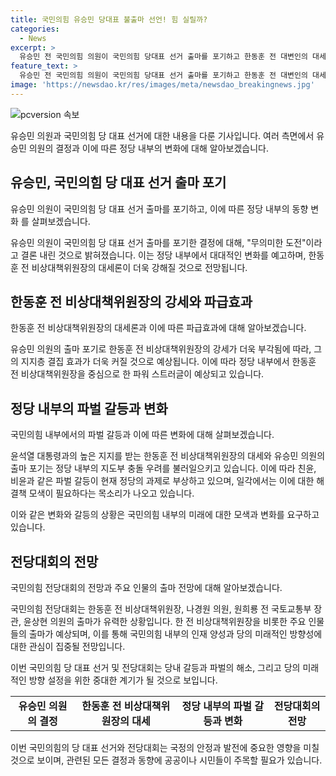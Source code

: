 ```yaml
---
title: 국민의힘 유승민 당대표 불출마 선언! 힘 실릴까?
categories:
  - News
excerpt: >
  유승민 전 국민의힘 의원이 국민의힘 당대표 선거 출마를 포기하고 한동훈 전 대변인의 대세론을 지지하는 결정을 내린 것으로 알려졌다. 유 전 의원은 SNS를 통해 무의미한 도전이라며 출마를 포기한 이유를 밝혔으며, 이러한 결정으로 인해 한동훈 전 대변인의 기세가 더욱 높아질 것으로 보인다. 친윤계 의원들과 대통령과의 충돌 우려도 제기되고 있으며, 당대회에는 한 전 대변인과 나경원 의원 등의 출마가 예상되고 있다.
feature_text: >
  유승민 전 국민의힘 의원이 국민의힘 당대표 선거 출마를 포기하고 한동훈 전 대변인의 대세론을 지지하는 결정을 내린 것으로 알려졌다. 유 전 의원은 SNS를 통해 무의미한 도전이라며 출마를 포기한 이유를 밝혔으며, 이러한 결정으로 인해 한동훈 전 대변인의 기세가 더욱 높아질 것으로 보인다. 친윤계 의원들과 대통령과의 충돌 우려도 제기되고 있으며, 당대회에는 한 전 대변인과 나경원 의원 등의 출마가 예상되고 있다.
image: 'https://newsdao.kr/res/images/meta/newsdao_breakingnews.jpg'
---
```


<p><img src="https://newsdao.kr/res/images/meta/newsdao_breakingnews.jpg" alt="pcversion 속보" /></p>

<p>유승민 의원과 국민의힘 당 대표 선거에 대한 내용을 다룬 기사입니다. 여러 측면에서 유승민 의원의 결정과 이에 따른 정당 내부의 변화에 대해 알아보겠습니다.</p>

<h2 data-ke-size="size26">유승민, 국민의힘 당 대표 선거 출마 포기</h2>

<p>유승민 의원이 국민의힘 당 대표 선거 출마를 포기하고, 이에 따른 정당 내부의 동향 변화
를 살펴보겠습니다.</p>

<p data-ke-size="size16">유승민 의원이 국민의힘 당 대표 선거 출마를 포기한 결정에 대해, "무의미한 도전"이라고 결론 내린 것으로 밝혀졌습니다. 이는 정당 내부에서 대대적인 변화를 예고하며, 한동훈 전 비상대책위원장의 대세론이 더욱 강해질 것으로 전망됩니다.</p>

<h2 data-ke-size="size26">한동훈 전 비상대책위원장의 강세와 파급효과</h2>

<p>한동훈 전 비상대책위원장의 대세론과 이에 따른 파급효과에 대해 알아보겠습니다.</p>

<p data-ke-size="size16">유승민 의원의 출마 포기로 한동훈 전 비상대책위원장의 강세가 더욱 부각됨에 따라, 그의 지지층 결집 효과가 더욱 커질 것으로 예상됩니다. 이에 따라 정당 내부에서 한동훈 전 비상대책위원장을 중심으로 한 파워 스트러글이 예상되고 있습니다.</p>

<h2 data-ke-size="size26">정당 내부의 파벌 갈등과 변화</h2>

<p>국민의힘 내부에서의 파벌 갈등과 이에 따른 변화에 대해 살펴보겠습니다.</p>

<p data-ke-size="size16">윤석열 대통령과의 높은 지지를 받는 한동훈 전 비상대책위원장의 대세와 유승민 의원의 출마 포기는 정당 내부의 지도부 충돌 우려를 불러일으키고 있습니다. 이에 따라 친윤, 비윤과 같은 파벌 갈등이 현재 정당의 과제로 부상하고 있으며, 일각에서는 이에 대한 해결책 모색이 필요하다는 목소리가 나오고 있습니다.</p>

<p>이와 같은 변화와 갈등의 상황은 국민의힘 내부의 미래에 대한 모색과 변화를 요구하고 있습니다.</p>

<h2 data-ke-size="size26">전당대회의 전망</h2>

<p>국민의힘 전당대회의 전망과 주요 인물의 출마 전망에 대해 알아보겠습니다.</p>

<p data-ke-size="size16">국민의힘 전당대회는 한동훈 전 비상대책위원장, 나경원 의원, 원희룡 전 국토교통부 장관, 윤상현 의원의 출마가 유력한 상황입니다. 한 전 비상대책위원장을 비롯한 주요 인물들의 출마가 예상되며, 이를 통해 국민의힘 내부의 인재 양성과 당의 미래적인 방향성에 대한 관심이 집중될 전망입니다.</p>

<p>이번 국민의힘 당 대표 선거 및 전당대회는 당내 갈등과 파벌의 해소, 그리고 당의 미래적인 방향 설정을 위한 중대한 계기가 될 것으로 보입니다.</p>

<table>
  <tr>
    <td style="text-align: center; height: 17px;"><b>유승민 의원의 결정</b></td>
    <td style="text-align: center; height: 17px;"><b>한동훈 전 비상대책위원장의 대세</b></td>
    <td style="text-align: center; height: 17px;"><b>정당 내부의 파벌 갈등과 변화</b></td>
    <td style="text-align: center; height: 17px;"><b>전당대회의 전망</b></td>
  </tr>
</table>

<p>이번 국민의힘의 당 대표 선거와 전당대회는 국정의 안정과 발전에 중요한 영향을 미칠 것으로 보이며, 관련된 모든 결정과 동향에 공공이나 시민들이 주목할 필요가 있습니다.</p>

